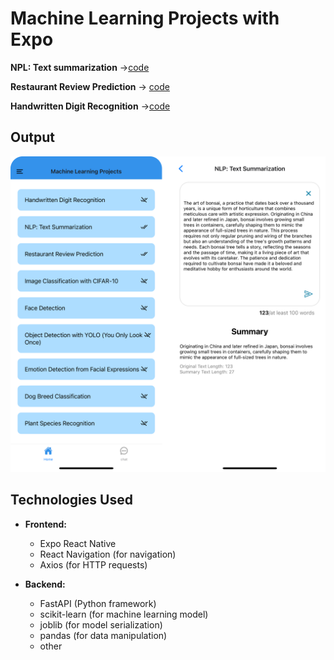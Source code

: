 # Machine Learning Projects with Expo

<!-- list the project with link of code -->

**NPL: Text summarization** ->[code](https://github.com/LeahDeshar/Expo-ML/blob/master/server/textsummary/main.ipynb)

**Restaurant Review Prediction** -> [code](https://github.com/LeahDeshar/Expo-ML/blob/master/server/restaurant/model.ipynb)

**Handwritten Digit Recognition** ->[code](https://github.com/LeahDeshar/Expo-ML/blob/master/server/handWritten/main.ipynb)

<!-- insert link -->

## Output

![image](images/o.png)

## Technologies Used

- **Frontend:**

  - Expo React Native
  - React Navigation (for navigation)
  - Axios (for HTTP requests)

- **Backend:**
  - FastAPI (Python framework)
  - scikit-learn (for machine learning model)
  - joblib (for model serialization)
  - pandas (for data manipulation)
  - other
